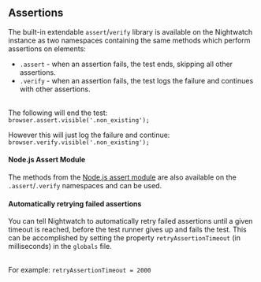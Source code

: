 ## Assertions

The built-in extendable `assert`/`verify` library is available on the Nightwatch instance as two namespaces containing the same methods which perform assertions on elements:

- `.assert` - when an assertion fails, the test ends, skipping all other assertions.
- `.verify` - when an assertion fails, the test logs the failure and continues with other assertions.

<br>  
The following will end the test:<br>
<code>browser.assert.visible('.non_existing');</code>

However this will just log the failure and continue:<br>
<code>browser.verify.visible('.non_existing');</code>


#### Node.js Assert Module

The methods from the <a href="https://nodejs.org/api/assert.html" target="_blank">Node.js assert module</a> are also available on the `.assert`/`.verify` namespaces and can be used.

#### Automatically retrying failed assertions

You can tell Nightwatch to automatically retry failed assertions until a given timeout is reached, before the test runner gives up and fails the test.
This can be accomplished by setting the property `retryAssertionTimeout` (in milliseconds) in the `globals` file.

<br>
For example: <code>retryAssertionTimeout = 2000</code>

